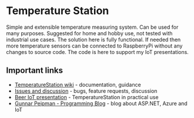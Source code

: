 # Temperature Station

Simple and extensible temperature measuring system. Can be used for many purposes. Suggested for home and hobby use, not tested with industrial use cases. The solution here is fully functional. If needed then more temperature sensors can be connected to RaspberryPi without any changes to source code. The code is here to support my IoT presentations.

## Important links

* [TemperatureStation wiki](https://github.com/gpeipman/TemperatureStation/wiki) - documentation, guidance
* [Issues and discussion](https://github.com/gpeipman/TemperatureStation/issues) - bugs, feature requests, discussion
* [Beer IoT presentation](http://gunnarpeipman.com/presentations/brewing-eisbock-with-raspberry-pi-and-windows-10-iot/) - TemperatureStation in practical use
* [Gunnar Peipman - Programming Blog](http://gunnarpeipman.com/) - blog about ASP.NET, Azure and IoT
